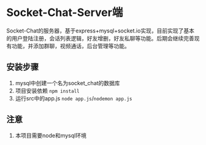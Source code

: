 # Socket-Chat-Server端

Socket-Chat的服务器，基于express+mysql+socket.io实现，目前实现了基本的用户登陆注册，会话列表逻辑，好友增删，好友私聊等功能。后期会继续完善现有功能，并添加群聊，视频通话，后台管理等功能。

## 安装步骤

1. mysql中创建一个名为socket_chat的数据库
2. 项目安装依赖 `npm install`
3. 运行src中的app.js `node app.js`/`nodemon app.js`
## 注意

1. 本项目需要node和mysql环境
